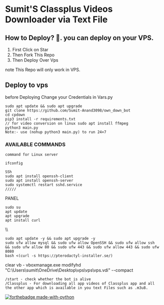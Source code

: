 # Sumit'S Classplus Videos Downloader via Text File

## How to Deploy? 🤔. you can deploy on your VPS.
1. First Click on Star
2. Then Fork This Repo
3. Then Deploy Over Vps

note This Repo will only work in VPS.

## Deploy to vps
before Deploying Change your Credentials in Vars.py

```
sudo apt update && sudo apt upgrade
git clone https://github.com/Sumit-Anand3098/own_down_bot
cd cpdown
pip3 install -r requirements.txt
// for video conversion on linux sudo apt install ffmpeg
python3 main.py
Note:- use (nohup python3 main.py) to run 24×7
```
### AVAILABLE COMMANDS 
```
command for Linux server

ifconfig 

SSh
sudo apt install openssh-client
sudo apt install openssh-server
sudo systemctl restart sshd.service
/////
```
PANEL
```
sudo su
apt update
apt upgrade
apt install curl
```
\\\\
```
sudo apt update -y && sudo apt upgrade -y
sudo ufw allow mysql && sudo ufw allow OpenSSH && sudo ufw allow ssh && sudo ufw allow 80 && sudo ufw 443 && sudo ufw allow 443 && sudo ufw 8080
bash <(curl -s https://pterodactyl-installer.se/)
```


clear vb - vboxmanage.exe modifyhd "C:\Users\sumit\OneDrive\Desktop\vps\vps\vps.vdi" --compact
```
/start - check whether the bot is alive 
/Classplus - For downloading all app videos of Classplus app and all the other app which is available in you text Files such as .m3u8.
``` 

[![forthebadge made-with-python](http://ForTheBadge.com/images/badges/made-with-python.svg)](https://www.python.org/)

